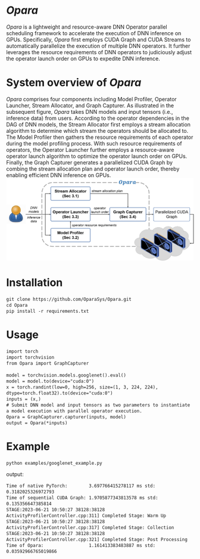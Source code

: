 # ${Opara}$

${Opara}$ is a lightweight and resource-aware DNN Operator parallel scheduling framework to accelerate the execution of DNN inference on GPUs. Specifically, ${Opara}$ first employs CUDA Graph and CUDA Streams to automatically parallelize the execution of multiple DNN operators. It further leverages the resource requirements of DNN operators to judiciously adjust the operator launch order on GPUs to expedite DNN inference.

# System overview of ${Opara}$

${Opara}$ comprises four components including Model Profiler, Operator Launcher, Stream Allocator, and Graph Capturer. As illustrated in  the subsequent figure, ${Opara}$ takes DNN models and input tensors (i.e., inference data) from users. According to the operator dependencies in the DAG of DNN models, the Stream Allocator first employs a stream allocation algorithm to determine which stream the operators should be allocated to. The Model Profiler then gathers the resource requirements of each operator during the model profiling process. With such resource requirements of operators, the Operator Launcher further employs a resource-aware operator launch algorithm to optimize the operator launch order on GPUs. Finally, the Graph Capturer generates a parallelized CUDA Graph by combing the stream allocation plan and operator launch order, thereby enabling efficient DNN inference on GPUs.
![overview](/figures/overview.png)

# Installation

```shell
git clone https://github.com/OparaSys/Opara.git
cd Opara
pip install -r requirements.txt
```

# Usage

```shell
import torch
import torchvision
from Opara import GraphCapturer

model = torchvision.models.googlenet().eval()
model = model.to(device="cuda:0")
x = torch.randint(low=0, high=256, size=(1, 3, 224, 224), dtype=torch.float32).to(device="cuda:0")
inputs = (x,)
# Submit DNN model and input tensors as two parameters to instantiate a model execution with parallel operator execution.
Opara = GraphCapturer.capturer(inputs, model)
output = Opara(*inputs)
```

# Example

```shell
python examples/googlenet_example.py
```
output:
```shell
Time of native PyTorch:        3.697766415278117 ms std: 0.3182025326972793
Time of sequential CUDA Graph: 1.9705877343813578 ms std: 0.135356647385814
STAGE:2023-06-21 10:50:27 38128:38128 ActivityProfilerController.cpp:311] Completed Stage: Warm Up
STAGE:2023-06-21 10:50:27 38128:38128 ActivityProfilerController.cpp:317] Completed Stage: Collection
STAGE:2023-06-21 10:50:27 38128:38128 ActivityProfilerController.cpp:321] Completed Stage: Post Processing
Time of Opara:                 1.161413383483887 ms std: 0.03592966765019866
```
